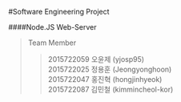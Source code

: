 #Software Engineering Project

####Node.JS Web-Server

> Team Member
> >2015722059 오윤제 (yjosp95)    
> >2015722025 정용훈 (Jeongyonghoon)    
> >2015722047 홍진혁 (hongjinhyeok)     
> >2015722087 김민철 (kimmincheol-kor)    
